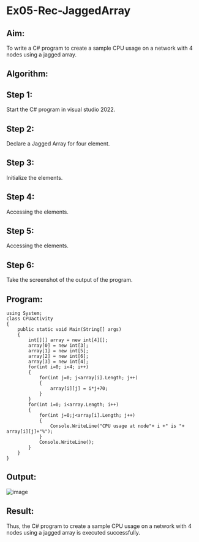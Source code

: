 # Ex05-Rec-JaggedArray

## Aim:
To write a C# program to create a sample CPU usage on a network with 4 nodes using a jagged array.
## Algorithm:
## Step 1:
Start the C# program in visual studio 2022.

## Step 2:
Declare a Jagged Array for four element.

## Step 3:
Initialize the elements.

## Step 4:
Accessing the elements.

## Step 5:
Accessing the elements.

## Step 6:
Take the screenshot of the output of the program.


## Program:
~~~
using System;
class CPUactivity
{
    public static void Main(String[] args)
    {
        int[][] array = new int[4][];
        array[0] = new int[3];
        array[1] = new int[5];
        array[2] = new int[6];
        array[3] = new int[4];
        for(int i=0; i<4; i++)
        {
            for(int j=0; j<array[i].Length; j++)
            {
                array[i][j] = i*j+70;
            }
        }
        for(int i=0; i<array.Length; i++)
        {
            for(int j=0;j<array[i].Length; j++)
            {
                Console.WriteLine("CPU usage at node"+ i +" is "+ array[i][j]+"%");
            }
            Console.WriteLine();
        }
    }
}
~~~


## Output:
![image](https://github.com/sasidharan403/Ex05-Rec-JaggedArray/assets/94154712/d908fd75-a874-4aa5-9d38-376e66fec322)


## Result:
Thus, the C# program to create a sample CPU usage on a network with 4 nodes using a jagged array is executed successfully.
